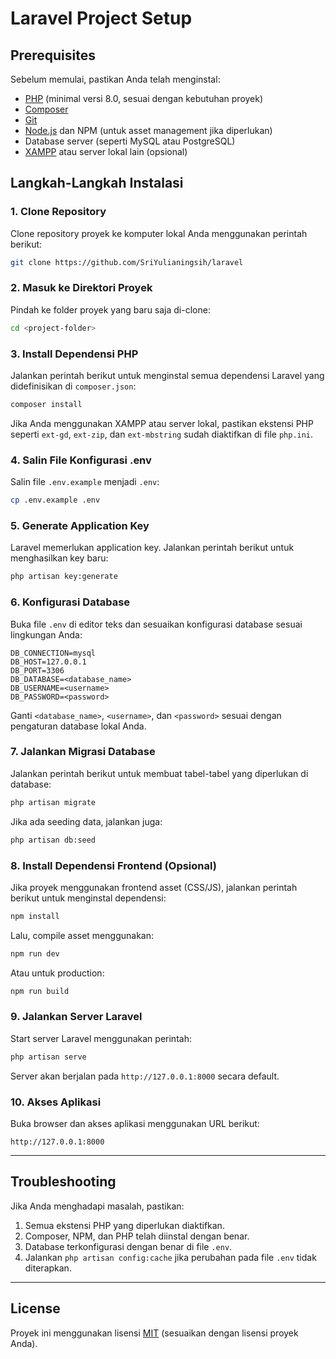 # Laravel Project Setup

## Prerequisites

Sebelum memulai, pastikan Anda telah menginstal:

- [PHP](https://www.php.net/downloads) (minimal versi 8.0, sesuai dengan kebutuhan proyek)
- [Composer](https://getcomposer.org/download/)
- [Git](https://git-scm.com/downloads)
- [Node.js](https://nodejs.org/) dan NPM (untuk asset management jika diperlukan)
- Database server (seperti MySQL atau PostgreSQL)
- [XAMPP](https://www.apachefriends.org/index.html) atau server lokal lain (opsional)

## Langkah-Langkah Instalasi

### 1. Clone Repository
Clone repository proyek ke komputer lokal Anda menggunakan perintah berikut:

```bash
git clone https://github.com/SriYulianingsih/laravel
```

### 2. Masuk ke Direktori Proyek
Pindah ke folder proyek yang baru saja di-clone:

```bash
cd <project-folder>
```

### 3. Install Dependensi PHP
Jalankan perintah berikut untuk menginstal semua dependensi Laravel yang didefinisikan di `composer.json`:

```bash
composer install
```

Jika Anda menggunakan XAMPP atau server lokal, pastikan ekstensi PHP seperti `ext-gd`, `ext-zip`, dan `ext-mbstring` sudah diaktifkan di file `php.ini`.

### 4. Salin File Konfigurasi .env
Salin file `.env.example` menjadi `.env`:

```bash
cp .env.example .env
```

### 5. Generate Application Key
Laravel memerlukan application key. Jalankan perintah berikut untuk menghasilkan key baru:

```bash
php artisan key:generate
```

### 6. Konfigurasi Database
Buka file `.env` di editor teks dan sesuaikan konfigurasi database sesuai lingkungan Anda:

```env
DB_CONNECTION=mysql
DB_HOST=127.0.0.1
DB_PORT=3306
DB_DATABASE=<database_name>
DB_USERNAME=<username>
DB_PASSWORD=<password>
```
Ganti `<database_name>`, `<username>`, dan `<password>` sesuai dengan pengaturan database lokal Anda.

### 7. Jalankan Migrasi Database
Jalankan perintah berikut untuk membuat tabel-tabel yang diperlukan di database:

```bash
php artisan migrate
```

Jika ada seeding data, jalankan juga:

```bash
php artisan db:seed
```

### 8. Install Dependensi Frontend (Opsional)
Jika proyek menggunakan frontend asset (CSS/JS), jalankan perintah berikut untuk menginstal dependensi:

```bash
npm install
```

Lalu, compile asset menggunakan:

```bash
npm run dev
```
Atau untuk production:

```bash
npm run build
```

### 9. Jalankan Server Laravel
Start server Laravel menggunakan perintah:

```bash
php artisan serve
```
Server akan berjalan pada `http://127.0.0.1:8000` secara default.

### 10. Akses Aplikasi
Buka browser dan akses aplikasi menggunakan URL berikut:

```
http://127.0.0.1:8000
```

---

## Troubleshooting

Jika Anda menghadapi masalah, pastikan:

1. Semua ekstensi PHP yang diperlukan diaktifkan.
2. Composer, NPM, dan PHP telah diinstal dengan benar.
3. Database terkonfigurasi dengan benar di file `.env`.
4. Jalankan `php artisan config:cache` jika perubahan pada file `.env` tidak diterapkan.

---

## License
Proyek ini menggunakan lisensi [MIT](LICENSE) (sesuaikan dengan lisensi proyek Anda).
